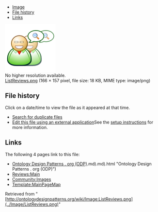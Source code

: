 * [Image](../Image/ListReviews.png#file)
* [File history](../Image/ListReviews.png#filehistory)
* [Links](../Image/ListReviews.png#filelinks)

[![Image:ListReviews.png](../images/c/c5/ListReviews.png)](../images/c/c5/ListReviews.png)  
No higher resolution available.  
[ListReviews.png](../images/c/c5/ListReviews.png)‎ (166 × 157 pixel, file size: 18 KB, MIME type: image/png)

## File history

Click on a date/time to view the file as it appeared at that time.



  
* [Search for duplicate files](http://ontologydesignpatterns.org/wiki/Special:FileDuplicateSearch/ListReviews.png "Special:FileDuplicateSearch/ListReviews.png")
* [Edit this file using an external application](http://ontologydesignpatterns.org/wiki/index.php?title=Image:ListReviews.png&action=edit&externaledit=true&mode=file "Image:ListReviews.png")See the [setup instructions](http://www.mediawiki.org/wiki/Manual:External_editors "http://www.mediawiki.org/wiki/Manual:External_editors") for more information.

## Links



The following 4 pages link to this file:


* [Ontology Design Patterns . org (ODP)](../Ontology_Design_Patterns_._org_(ODP)).md).md).html "Ontology Design Patterns . org (ODP)")
* [Reviews:Main](../Reviews/Main "Reviews:Main")
* [Community:Images](../Community/Images "Community:Images")
* [Template:MainPageMap](../Template/MainPageMap "Template:MainPageMap")


Retrieved from "[http://ontologydesignpatterns.org/wiki/Image:ListReviews.png](../Image/ListReviews.png)"
